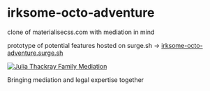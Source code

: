 # irksome-octo-adventure

clone of materialisecss.com with mediation in mind

prototype of potential features hosted on surge.sh -> [irksome-octo-adventure.surge.sh](http://irksome-octo-adventure.surge.sh/)

[![Julia Thackray Family Mediation](http://www.juliathackray.com/wp-content/uploads/2014/03/IMG_3662.jpg)](http://www.juliathackray.com/)

Bringing mediation and legal expertise together
